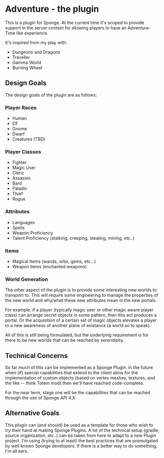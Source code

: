 # Adventure - the plugin


This is a plugin for Sponge.  At the current time it's scoped to provide support in the server context for 
allowing players to have an Adventure-Time like experience.

It's inspired from my play with:

  * Dungeons and Dragons
  * Traveller
  * Gamma World
  * Burning Wheel



## Design Goals

The design goals of the plugin are as follows:

### Player Races

* Human
* Elf
* Gnome
* Dwarf
* Creatures (TBD)

### Player Classes

* Fighter
* Magic User
* Cleric
* Assassin
* Bard
* Paladin
* Thief
* Rogue


### Attributes

* Languages
* Spells
* Weapon Proficiency
* Talent Proficiency (stalking, creeping, stealing, mining, etc..)

### Items

* Magical Items (wands, orbs, gems, etc...)
* Weapon Items (enchanted weapons)

### World Generation

The other aspect of the plugin is to provide some interesting new worlds to transport to.  This will require some 
engineering to manage the properties of the new world and why/what these new attributes mean in the new portals.

For example, if a player (typically magic user or other magic aware player class) can arrange secret objects in 
some pattern, then this act produces a portal.  Or the acquisition of a certain set of magic objects elevates a
player to a new awareness of another plane of existance (a world so to speak).

All of this is still being formulated, but the underlying requirement is for there to be new worlds that can
be reached by serendipity.


## Technical Concerns

So far much of this can be implemented as a Sponge Plugin.  In the future when (if) special capabilities that extend
to the client allow for the implementation of custom objects (based on vertex meshes, textures, and the like -- think
Totem mod) then we'll have reached code-complete.

For the near term, stage one will be the capabilities that can be reached through the use of Sponge API 4.X

## Alternative Goals

This plugin can (and should) be used as a template for those who wish to try their hand at making Sponge Plugins.
A lot of the technical setup (gradle, source organization, etc..) can be taken from here to adapt to a new Plugin
project. I'm using (trying to at least) the best practices that are promulgated by well known Sponge developers.  If
there is a better way to do something, I'm all ears.

